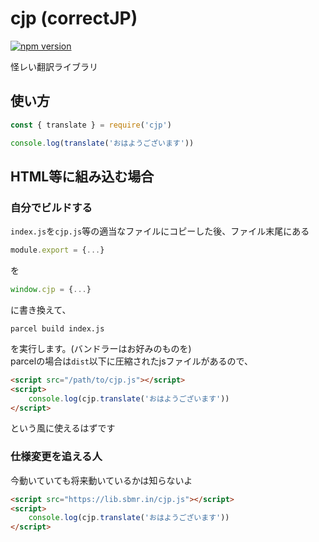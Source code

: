 # cjp (correctJP)

[![npm version](https://badge.fury.io/js/cjp.svg)](https://badge.fury.io/js/cjp)

怪レい翻訳ライブラリ

## 使い方

```js
const { translate } = require('cjp')

console.log(translate('おはようございます'))
```

## HTML等に組み込む場合

### 自分でビルドする

`index.js`を`cjp.js`等の適当なファイルにコピーした後、ファイル末尾にある

```js
module.export = {...}
```

を

```js
window.cjp = {...}
```

に書き換えて、

```shell
parcel build index.js
```

を実行します。(バンドラーはお好みのものを)  
parcelの場合は`dist`以下に圧縮されたjsファイルがあるので、

```html
<script src="/path/to/cjp.js"></script>
<script>
    console.log(cjp.translate('おはようございます'))
</script>
```

という風に使えるはずです

### 仕様変更を追える人

今動いていても将来動いているかは知らないよ

```html
<script src="https://lib.sbmr.in/cjp.js"></script>
<script>
    console.log(cjp.translate('おはようございます'))
</script>
```